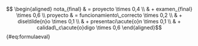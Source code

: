 $$ \begin{aligned}
nota_{final} & = proyecto \times 0,4 \\
             & + examen_{final} \times 0,6 \\
proyecto & = funcionamiento\_correcto \times 0,2 \\
         & + dise\tilde{n}o \times 0,1 \\
         & + presentaci\acute{o}n \times 0,1 \\
         & + calidad\_c\acute{o}digo \times 0,6
\end{aligned}$${#eq:formulaeval}